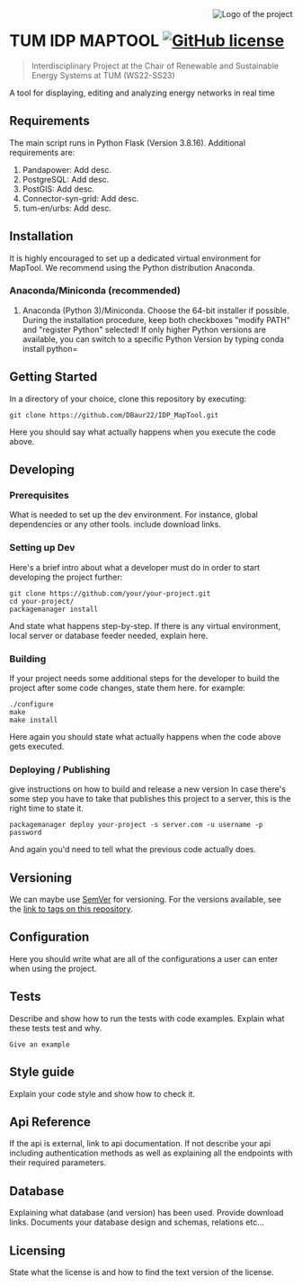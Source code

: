 <img src="./images/logo.sample.png" alt="Logo of the project" align="right">

# TUM IDP MAPTOOL [![GitHub license](https://img.shields.io/badge/license-MIT-blue.svg?style=flat-square)](https://github.com/your/your-project/blob/master/LICENSE)
> Interdisciplinary Project at the Chair of Renewable and Sustainable Energy Systems at TUM (WS22-SS23)

A tool for displaying, editing and analyzing energy networks in real time
## Requirements
The main script runs in Python Flask (Version 3.8.16). Additional requirements are:
1. Pandapower: Add desc.
1. PostgreSQL: Add desc.
1. PostGIS: Add desc.
1. Connector-syn-grid: Add desc.
1. tum-en/urbs: Add desc.

## Installation

It is highly encouraged to set up a dedicated virtual environment for MapTool. We recommend using the Python distribution Anaconda.

### Anaconda/Miniconda (recommended)
1. Anaconda (Python 3)/Miniconda. Choose the 64-bit installer if possible. During the installation procedure, keep both checkboxes "modify PATH" and "register Python" selected! If only higher Python versions are available, you can switch to a specific Python Version by typing conda install python=<version>

## Getting Started
In a directory of your choice, clone this repository by executing:
```shell
git clone https://github.com/DBaur22/IDP_MapTool.git
```

Here you should say what actually happens when you execute the code above.

## Developing

### Prerequisites
What is needed to set up the dev environment. For instance, global dependencies or any other tools. include download links.


### Setting up Dev

Here's a brief intro about what a developer must do in order to start developing
the project further:

```shell
git clone https://github.com/your/your-project.git
cd your-project/
packagemanager install
```

And state what happens step-by-step. If there is any virtual environment, local server or database feeder needed, explain here.

### Building

If your project needs some additional steps for the developer to build the
project after some code changes, state them here. for example:

```shell
./configure
make
make install
```

Here again you should state what actually happens when the code above gets
executed.

### Deploying / Publishing
give instructions on how to build and release a new version
In case there's some step you have to take that publishes this project to a
server, this is the right time to state it.

```shell
packagemanager deploy your-project -s server.com -u username -p password
```

And again you'd need to tell what the previous code actually does.

## Versioning

We can maybe use [SemVer](http://semver.org/) for versioning. For the versions available, see the [link to tags on this repository](/tags).


## Configuration

Here you should write what are all of the configurations a user can enter when using the project.

## Tests

Describe and show how to run the tests with code examples.
Explain what these tests test and why.

```shell
Give an example
```

## Style guide

Explain your code style and show how to check it.

## Api Reference

If the api is external, link to api documentation. If not describe your api including authentication methods as well as explaining all the endpoints with their required parameters.


## Database

Explaining what database (and version) has been used. Provide download links.
Documents your database design and schemas, relations etc... 

## Licensing

State what the license is and how to find the text version of the license.